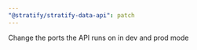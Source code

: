 ```yaml
---
"@stratify/stratify-data-api": patch
---
```


Change the ports the API runs on in dev and prod mode
